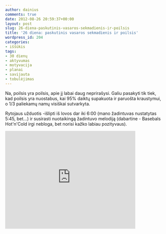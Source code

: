 ```yaml
---
author: dainius
comments: true
date: 2012-08-26 20:59:37+00:00
layout: post
slug: 26-diena-paskutinis-vasaros-sekmadienis-ir-poilsis
title: '26 diena: paskutinis vasaros sekmadienis ir poilsis'
wordpress_id: 204
categories:
- iššūkis
tags:
- 30 dienų
- aktyvumas
- motyvacija
- planai
- savijauta
- tobulėjimas
---
```


Na, poilsis yra poilsis, apie jį labai daug neprirašysi. Galiu pasakyti tik tiek, kad poilsis yra nuostabus, kai 95% daiktų supakuota ir paruošta kraustymui, o 1/3 paliekamų namų visiškai sutvarkyta.

Rytojaus užduotis -išlipti iš lovos dar iki 6:00 (mano žadintuvas nustatytas 5:45, bet...) ir susirasti nuotaikingą žadintuvo melodiją (dabartine - Basebals Hot'n'Cold irgi nebloga, bet norisi kažko labiau pozityvaus).



<iframe width="420" height="315" src="https://www.youtube.com/embed/RnEzD-X-8Ak" frameborder="0" allowfullscreen></iframe>
